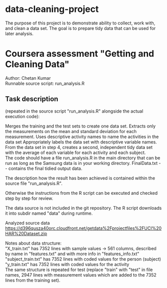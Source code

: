 # data-cleaning-project
The purpose of this project is to demonstrate ability to collect, work with, and clean a data set. The goal is to prepare tidy data that can be used for later analysis.

# Coursera assessment "Getting and Cleaning Data"    

Author: Chetan Kumar   
Runnable source script: run_analysis.R   
## Task description   
(repeated in the source script "run_analysis.R" alongside the actual execution code):   

Merges the training and the test sets to create one data set. 
Extracts only the measurements on the mean and standard deviation for each measurement. 
Uses descriptive activity names to name the activities in the data set 
Appropriately labels the data set with descriptive variable names. 
From the data set in step 4, creates a second, independent tidy data set with the average of each variable for each activity and each subject.  
The code should have a file run_analysis.R in the main directory that can be run as long as the Samsung data is in your working directory. 
FinalData.txt -- contains the final tidied output data.  

The description how the result has been achieved is contained within the source file "run_analysis.R".


Otherwise the instructions from the R script can be executed and checked step by step for review.  

The data source is not included in the git repository. The R script downloads it into subdir named "data" during runtime.  

Analyzed source data
https://d396qusza40orc.cloudfront.net/getdata%2Fprojectfiles%2FUCI%20HAR%20Dataset.zip  


Notes about data structure:   
"X_train.txt" has 7352 lines with sample values -> 561 columns, described by name in "features.txt" and with more info in "features_info.txt"   
"subject_train.txt" has 7352 lines with coded values for the person (subject)   
"y_train.txt" has 7352 lines with coded values for the activity   
The same structure is repeated for test (replace "train" with "test" in file names, 2947 lines with measurement values which are added to the 7352 lines from the training set).   
